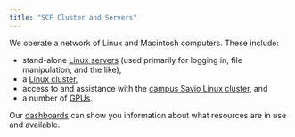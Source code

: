 ```yaml
---
title: "SCF Cluster and Servers"
---
```


We operate a network of Linux and Macintosh computers. These include:

- stand-alone <a href="/servers/login-servers">Linux servers</a> (used primarily for logging in, file manipulation, and the
  like),
- a <a href="/servers/cluster">Linux cluster</a>,
- access to and assistance with the <a href="/servers/savio">campus Savio Linux cluster</a>, and
- a number of <a href="/servers/gpu-servers">GPUs</a>.

Our <a href="/monitoring">dashboards</a> can show you information about what resources are in use and available.
